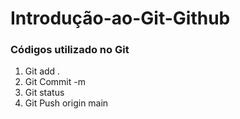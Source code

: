 # Introdução-ao-Git-Github
### Códigos utilizado no Git
1. Git add .
2. Git Commit -m
3. Git status
4. Git Push origin main
